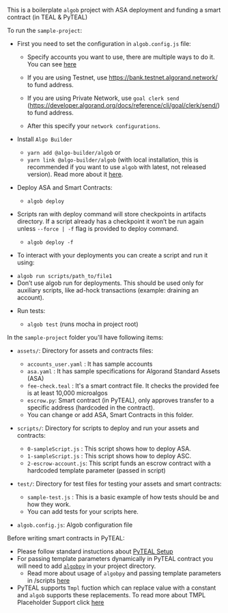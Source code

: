 This is a boilerplate `algob` project with ASA deployment and funding a smart contract (in TEAL & PyTEAL)

To run the `sample-project`:

* First you need to set the configuration in `algob.config.js` file:

  - Specify accounts you want to use, there are multiple ways to do it. You can see [here](/docs/algob-config.md)
  - If you are using Testnet, use https://bank.testnet.algorand.network/ to fund address.
  - If you are using Private Network, use `goal clerk send`
  (https://developer.algorand.org/docs/reference/cli/goal/clerk/send/) to fund address.

  - After this specify your `network configurations`.

* Install `Algo Builder`

  - `yarn add @algo-builder/algob` or
  - `yarn link @algo-builder/algob` (with local installation, this is recommended if you want to use `algob` with latest, not released version). Read more about it [here](https://github.com/scale-it/algo-builder#installation).

* Deploy ASA and Smart Contracts:

  - `algob deploy`

* Scripts ran with deploy command will store checkpoints in artifacts directory. If a script already has a checkpoint it won’t be run again unless `--force | -f` flag is provided to deploy command.

  - `algob deploy -f`

*  To interact with your deployments you can create a script and run it using:

  - `algob run scripts/path_to/file1`
  - Don’t use algob run for deployments. This should be used only for auxiliary scripts, like ad-hock transactions (example: draining an account).


* Run tests:

  - `algob test` (runs mocha in project root)

In the `sample-project` folder you'll have following items:

* `assets/`: Directory for assets and contracts files:
    - `accounts_user.yaml` : It has sample accounts
    - `asa.yaml` : It has sample specifications for Algorand Standard Assets (ASA)
    - `fee-check.teal` : It's a smart contract file. It checks the provided fee is at least 10,000 microalgos
    - `escrow.py`: Smart contract (in PyTEAL), only approves transfer to a specific address (hardcoded in the contract).
    - You can change or add ASA, Smart Contracts in this folder.

* `scripts/`: Directory for scripts to deploy and run your assets and contracts:
    - `0-sampleScript.js` : This script shows how to deploy ASA.
    - `1-sampleScript.js` : This script shows how to deploy ASC.
    - `2-escrow-account.js`: This script funds an escrow contract with a hardcoded template parameter (passed in script)

* `test/`: Directory for test files for testing your assets and smart contracts:
    - `sample-test.js` : This is a basic example of how tests should be and how they work.
    - You can add tests for your scripts here.

* `algob.config.js`: Algob configuration file

Before writing smart contracts in PyTEAL:

* Please follow standard instuctions about [PyTEAL Setup](https://github.com/scale-it/algo-builder/blob/master/README.md#pyteal)
* For passing template parameters dynamically in PyTEAL contract you will need to add [`algobpy`](https://github.com/scale-it/algo-builder/tree/master/examples/algobpy) in your project directory.
    - Read more about usage of `algobpy` and passing template parameters in /scripts [here](https://github.com/scale-it/algo-builder/blob/master/docs/guide/py-teal.md#external-parameters-support)
* PyTEAL supports `Tmpl` fuction which can replace value with a constant and `algob` supports these replacements. To read more about TMPL Placeholder Support click [here](https://github.com/scale-it/algo-builder/blob/master/docs/guide/py-teal.md#tmpl-placeholder-support)